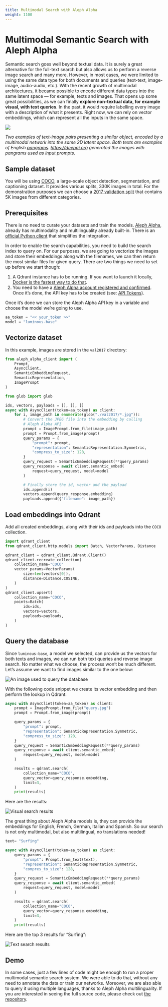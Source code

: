 ```yaml
---
title: Multimodal Search with Aleph Alpha
weight: 1100
---
```


# Multimodal Semantic Search with Aleph Alpha 

Semantic search goes well beyond textual data. It is surely a great alternative for the full-text search 
but also allows us to perform a reverse image search and many more. However, in most cases, we were limited 
to using the same data type for both documents and queries (text-text, image-image, audio-audio, etc.). With 
the recent growth of multimodal architectures, it became possible to encode different data types into the same 
latent space — for example, texts and images. That opens up some great possibilities, as we can finally **explore 
non-textual data, for example visual, with text queries**. In the past, it would require labelling every image 
with a description of what it presents. Right now, we can rely on vector embeddings, which can represent all 
the inputs in the same space.

![](/docs/integrations/aleph-alpha/2d_text_image_embeddings.png)

*Two examples of text-image pairs presenting a similar object, encoded by a multimodal network into the same 
2D latent space. Both texts are examples of English [pangrams](https://en.wikipedia.org/wiki/Pangram). 
https://deepai.org generated the images with pangrams used as input prompts.*

## Sample dataset

You will be using [COCO](https://cocodataset.org/), a large-scale object detection, segmentation, and captioning dataset. It provides 
various splits, 330K images in total. For the demonstration purposes we can choose a 
[2017 validation split](http://images.cocodataset.org/zips/train2017.zip) that contains 5K images from different 
categories.

## Prerequisites

There is no need to curate your datasets and train the models. [Aleph Alpha](https://www.aleph-alpha.com/), already has multimodality and multilinguality already built-in. There is an [official Python client](https://github.com/Aleph-Alpha/aleph-alpha-client) that simplifies the integration.

In order to enable the search capabilities, you need to build the search index to query on. For our purposes, 
we are going to vectorize the images and store their embeddings along with the filenames, we can then return the most 
similar files for given query. There are two things we need to set up before we start though:

1. A Qdrant instance has to be running. If you want to launch it locally,
   [Docker is the fastest way to do that](https://qdrant.tech/documentation/quick_start/#installation).
2. You need to have a [Aleph Alpha account registered and confirmed](https://app.aleph-alpha.com/). Once it’s done, 
   the API key has to be created (see: [API Tokens](https://app.aleph-alpha.com/profile)).

Once it’s done we can store the Aleph Alpha API key in a variable and choose the model we’re going to use.

```python
aa_token = "<< your_token >>"
model = "luminous-base"
```

## Vectorize dataset

In this example, images are stored in the `val2017` directory:

```python
from aleph_alpha_client import (
    Prompt,
    AsyncClient,
    SemanticEmbeddingRequest,
    SemanticRepresentation,
    ImagePrompt
)

from glob import glob

ids, vectors, payloads = [], [], []
async with AsyncClient(token=aa_token) as client:
    for i, image_path in enumerate(glob("./val2017/*.jpg")):
        # Convert the JPEG file into the embedding by calling 
        # Aleph Alpha API
        prompt = ImagePrompt.from_file(image_path)
        prompt = Prompt.from_image(prompt)
        query_params = {
            "prompt": prompt,
            "representation": SemanticRepresentation.Symmetric,
            "compress_to_size": 128,
        }
        query_request = SemanticEmbeddingRequest(**query_params)
        query_response = await client.semantic_embed(
            request=query_request, model=model
        )

        # Finally store the id, vector and the payload
        ids.append(i)
        vectors.append(query_response.embedding)
        payloads.append({"filename": image_path})
```

## Load embeddings into Qdrant

Add all created embeddings, along with their ids and payloads into the `COCO` collection.

```python
import qdrant_client
from qdrant_client.http.models import Batch, VectorParams, Distance

qdrant_client = qdrant_client.Qdrant.Client()
qdrant_client.recreate_collection(
    collection_name="COCO"
    vector_params=VectorParams(
        size=len(vectors[0]),
        distance=Distance.COSINE,
    )
)
qdrant_client.upsert(
    collection_name="COCO",
    points=Batch(
        ids=ids,
        vectors=vectors,
        payloads=payloads,
    )
)
```

## Query the database

Since `luminous-base`, a model we selected, can provide us the vectors for both texts and images, we can run both 
text queries and reverse image search. No matter what we choose, the process won’t be much different. Let’s assume 
we want to find images similar to the one below:

![An image used to query the database](/docs/integrations/aleph-alpha/visual_search_query.png)

With the following code snippet we create its vector embedding and then perform the lookup in Qdrant:

```python
async with AsyncCliet(token=aa_token) as client:
    prompt = ImagePrompt.from_file("query.jpg")
    prompt = Prompt.from_image(prompt)

    query_params = {
        "prompt": prompt,
        "representation": SemanticRepresentation.Symmetric,
        "compress_to_size": 128,
    }
    query_request = SemanticEmbeddingRequest(**query_params)
    query_response = await client.semantic_embed(
        request=query_request, model=model
    )

    results = qdrant.search(
        collection_name="COCO",
        query_vector=query_response.embedding,
        limit=3,
    )
    print(results)
```

Here are the results:

![Visual search results](/docs/integrations/aleph-alpha/visual_search_results.png)

The great thing about Aleph Alpha models is, they can provide the embeddings for English, French, German, Italian 
and Spanish. So our search is not only multimodal, but also multilingual, no translations needed!

```python
text= "Surfing"

async with AsyncClient(token=aa_token) as client:
    query_params = {
        "prompt": Prompt.from_text(text),
        "representation": SemanticRepresentation.Symmetric,
        "compres_to_size": 128,
    }
    query_request = SemanticEmbeddingRequest(**query_params)
    query_response = await client.semantic_embed(
        request=query_request, model=model
    )

    results = qdrant.search(
        collection_name="COCO",
        query_vector=query_response.embedding,
        limit=3,
    )
    print(results)
```

Here are the top 3 results for “Surfing”:

![Text search results](/docs/integrations/aleph-alpha/text_search_results.png)

## Demo

In some cases, just a few lines of code might be enough to run a proper multimodal semantic search system. We were 
able to do that, without any need to annotate the data or train our networks. Moreover, we are also able to query 
it using multiple languages, thanks to Aleph Alpha multilinguality. If you are interested in seeing the full source code, 
please check out [the repository](https://github.com/tugot17/Qdrant-Aleph-Alpha-Demo).
